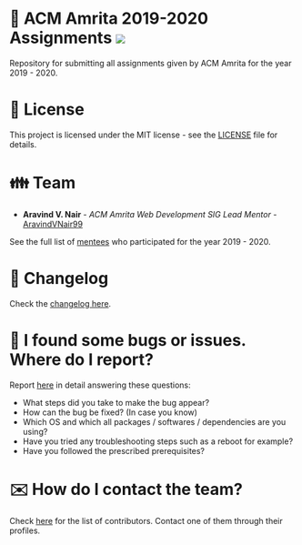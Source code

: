 # :office: ACM Amrita 2019-2020 Assignments ![](https://komarev.com/ghpvc/?username=AravindVNair99&label=Views)

Repository for submitting all assignments given by ACM Amrita for the year 2019 - 2020.

# :scroll: License

This project is licensed under the MIT license - see the [LICENSE](LICENSE) file for details.

# :family: Team

* **Aravind V. Nair** - *ACM Amrita Web Development SIG Lead Mentor* - [AravindVNair99](https://github.com/aravindvnair99)

See the full list of [mentees](https://github.com/aravindvnair99/ACM-Amrita-2019-2020-Assignments/graphs/contributors) who participated for the year 2019 - 2020.

# :scroll: Changelog

Check the [changelog here](https://github.com/aravindvnair99/ACM-Amrita-2019-2020-Assignments/commits/master).

# :memo: I found some bugs or issues. Where do I report?

Report [here](https://github.com/aravindvnair99/ACM-Amrita-2019-2020-Assignments/issues/new/choose) in detail answering these questions:

* What steps did you take to make the bug appear?
* How can the bug be fixed? (In case you know)
* Which OS and which all packages / softwares / dependencies are you using?
* Have you tried any troubleshooting steps such as a reboot for example?
* Have you followed the prescribed prerequisites?

# :envelope: How do I contact the team?

Check [here](https://github.com/aravindvnair99/ACM-Amrita-2019-2020-Assignments/graphs/contributors) for the list of contributors. Contact one of them through their profiles.
